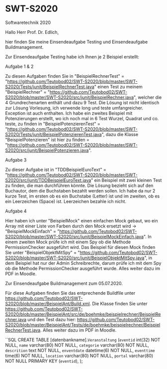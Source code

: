 # SWT-S2020
Softwaretechnik 2020



Hallo Herr Prof. Dr. Edlich,

hier finden Sie meine Einsendeaufgabe Testing und Einsendeaufgabe Buildmanagement.


Zur Einsendeaufgabe Testing habe ich Ihnen je 2 Beispiel erstellt: 

Aufgabe 1 & 2 

Zu diesen Aufgaben finden Sie in "BeispielRechnerTest" = "https://github.com/Teutobod02/SWT-S2020/blob/master/SWT-S2020/Tests/junit/BeispielRechnerTest.java" einen Test zu meinem "BeispielRechner" = "https://github.com/Teutobod02/SWT-S2020/blob/master/SWT-S2020/src/junit/BeispielRechner.java", welcher die 4 Grundrechenarten enthält und dazu 9 Test. Die Lösung ist nicht identisch zur Lösung Vorlesung, ich verwende long und teste umfangreicher. Exception ist auch enthalten. 
Ich habe ein zweites Beispiel mit Potenzierungen erstellt, wo ich noch mal in 6 Test Wurzel, Quadrat und co. teste, zu finden in "BeispielPotenzierenTest" = "https://github.com/Teutobod02/SWT-S2020/blob/master/SWT-S2020/Tests/junit/BeispielPotenzierenTest.java", dazu die Klasse "BeispielPotenzieren" ist hier zu finden = "https://github.com/Teutobod02/SWT-S2020/blob/master/SWT-S2020/src/junit/BeispielPotenzieren.java".

Aufgabe 3

Zu dieser Aufgabe ist in "TDDBeispielEuroText" = "https://github.com/Teutobod02/SWT-S2020/blob/master/SWT-S2020/src/junit/TDDBeispielEuroText.java" ein Beispiel mit zwei kleinen Test zu finden, die man durchführen könnte. Die Lösung bezieht sich auf den Buchautor, dem die Buchstaben bezahlt werden sollen. Ich habe da nur 2 kurze Test, im ersten ob es ein Buchstabe (Letter) ist und im zweiten, ob es ein Leerzeichen (Space) ist. Leerzeichen bezahle ich nicht. 

Aufgabe 4

Hier haben ich unter "BeispielMock" einen einfachen Mock gebaut, wo ein Array mit einer Liste von Farben durch den Mock ersetzt wird -> "BeispielMockEinfach" = "https://github.com/Teutobod02/SWT-S2020/blob/master/SWT-S2020/src/junit/BeispielMockEinfach.java". In einem zweiten Mock prüfe ich mit einem Spy ob die Methode PermissionChecker ausgeführt wird. Das Beispiel für diesen Mock finden Sie unter "BeispielObjektMitSpy" = "https://github.com/Teutobod02/SWT-S2020/blob/master/SWT-S2020/src/junit/BeispielObjektMitSpy.java", in dem Beispiel hat nur der Admin Schreibrechte, darum prüfe ich mit dem Spy ob die Methode PermissionChecker ausgeführt wurde. 
Alles weiter dazu im PDF in Moodle.


Zur Einsendeaufgabe Buildmanagement zum 05.07.2020.

Für diese Aufgaben finden Sie das entprechende Buildfile unter https://github.com/Teutobod02/SWT-S2020/blob/master/BeispielAnt/Build.xml. Die Klasse finden Sie unter https://github.com/Teutobod02/SWT-S2020/blob/master/BeispielAnt/src/de/boehmke/beispielrechner/BeispielRechner.java und den Test dazu hier: https://github.com/Teutobod02/SWT-S2020/blob/master/BeispielAnt/Tests/de/boehmke/beispielrechner/BeispielRechnerTest.java. Alles weiter dazu im PDF in Moodle.



``SQL
CREATE TABLE [datenbankname].`Veranstaltung` 
(`eventid` int(32) NOT NULL,
`name` varchar(80) NOT NULL,
`categorie` varchar(80) NOT NULL,
`descrition` text NOT NULL,
`enventdate` datetime(6) NOT NULL,
`eventtime` time(6) NOT NULL,
`location` varchar(80) NOT NULL,
`portal` varchar(80) NOT NULL
 PRIMARY KEY (`eventid`),
);
```
